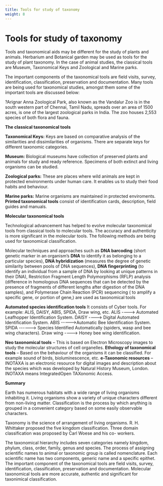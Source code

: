 ```yaml
---
title: Tools for study of taxonomy
weight: 8
---
```


# Tools for study of taxonomy

Tools and taxonomical aids may be different for the study of plants and animals. Herbarium and Botanical garden may be used as tools for the study of plant taxonomy. In the case of animal studies, the classical tools are Museum, Taxonomical Keys and Zoological and Marine parks.

The important components of the taxonomical tools are field visits, survey, identification, classification, preservation and documentation. Many tools are being used for taxonomical studies, amongst them some of the important tools are discussed below:

?Arignar Anna Zoological Park, also known as the Vandalur Zoo is in the south western part of Chennai, Tamil Nadu, spreads over an area of 1500 acres, is one of the largest zoological parks in India. The zoo houses 2,553 species of both flora and fauna.

**The classical taxonomical tools**

**Taxonomical Keys:** Keys are based on comparative analysis of the similarities and dissimilarities of organisms. There are separate keys for different taxonomic categories.

**Museum:** Biological museums have collection of preserved plants and animals for study and ready reference. Specimens of both extinct and living organisms can be studied.

**Zoological parks:** These are places where wild animals are kept in protected environments under human care. It enables us to study their food habits and behaviour.

**Marine parks:** Marine organisms are maintained in protected enviroments. **Printed taxonomical tools** consist of identification cards, description, field guides and manuals.

**Molecular taxonomical tools**

Technological advancement has helped to evolve molecular taxonomical tools from classical tools to molecular tools. The accuracy and authenticity is more significant in the molecular tools. The following methods are being used for taxonomical classification.

Molecular techniques and approaches such as **DNA barcoding** (short genetic marker in an organism’s **DNA** to identify it as belonging to a particular species), **DNA hybridization** (measures the degree of genetic similarity between pools of DNA sequences), **DNA fingerprinting** (to identify an individual from a sample of DNA by looking at unique patterns in their DNA), Restriction Fragment Length Polymorphisms (RFLP) analysis (difference in homologous DNA sequences that can be detected by the presence of fragments of different lengths after digestion of the DNA samples), and Polymerase Chain Reaction (PCR) sequencing ( to amplify a specific gene, or portion of gene,) are used as taxonomical tools

**Automated species identification tools**
It consists of Cyber tools. For example:
ALIS, DAISY, ABIS, SPIDA, Draw wing, etc.
ALIS ----> Automated Leafhopper Identification System.
DAISY ----> Digital Automated Identification System.
ABIS ----->Automatic Bee
Identification System.
SPIDA ------> Species Identified
Automatically (spiders, wasp
and bee wing ­characters).
Draw wing ----> Honey bee wing identification.

**Neo taxonomical tools** – This is based on Electron Microscopy images to study the molecular structures of cell organelles.
**Ethology of taxonomical tools** – Based on the behaviour of the organisms it can be classified. For example sound of birds, bioluminescence, etc.
**e-Taxonomic resources** – INOTAXA is an electronic resource for digital images and description about the species which was developed by Natural History Museum, London. INOTAXA means Integrated­Open TAXonomic Access.

**Summary**

Earth has numerous habitats with a wide range of living organisms inhabiting it. Living organisms show a variety of unique characters different from non-living matter. Classification is the process by which anything is grouped in a convenient category based on some easily observable characters.

Taxonomy is the science of arrangement of living organisms. R. H. Whittaker proposed the five kingdom classification. Three domain classification was proposed by Carl Woese and his co- workers.

The taxonomical hierarchy includes seven categories namely kingdom, phylum, class, order, family, genus and species. The process of assigning scientific names to animal or taxonomic group is called nomenclature. Each scientific name has two components, generic name and a specific epithet. The important component of the taxonomical tools are field visits, survey, identification, classification, preservation and documentation. Molecular taxonomical tools are more accurate, authentic and significant for taxonimical classification.
